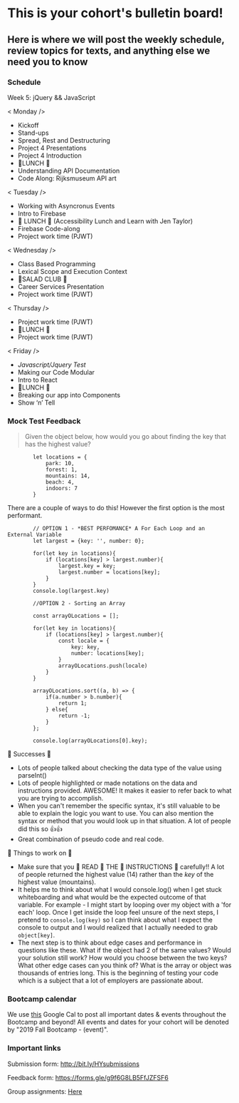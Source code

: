 # This is your cohort's bulletin board! 
## Here is where we will post the weekly schedule, review topics for texts, and anything else we need you to know

### Schedule
Week 5: jQuery && JavaScript

< Monday /> 
* Kickoff
* Stand-ups
* Spread, Rest and Destructuring
* Project 4 Presentations
* Project 4 Introduction
* 🍴LUNCH 🍴
* Understanding API Documentation
* Code Along: Rijksmuseum API art


< Tuesday /> 
* Working with Asyncronus Events
* Intro to Firebase
* 🍴 LUNCH 🍴 (Accessibility Lunch and Learn with Jen Taylor)
* Firebase Code-along
* Project work time (PJWT)


< Wednesday /> 
* Class Based Programming
* Lexical Scope and Execution Context
* 🥗SALAD CLUB 🥗
* Career Services Presentation
* Project work time (PJWT)


< Thursday /> 
* Project work time (PJWT)
* 🍴LUNCH 🍴 
* Project work time (PJWT)


< Friday />
* _Javascript/Jquery Test_
* Making our Code Modular
* Intro to React
* 🍴LUNCH 🍴
* Breaking our app into Components
* Show ‘n’ Tell

### Mock Test Feedback
> Given the object below, how would you go about finding the key that has the highest value?
```JS
        let locations = {
            park: 10,
            forest: 1,
            mountains: 14,
            beach: 4,
            indoors: 7
        }
```
There are a couple of ways to do this! However the first option is the most performant.

```JS
        // OPTION 1 - *BEST PERFOMANCE* A For Each Loop and an External Variable 
        let largest = {key: '', number: 0};

        for(let key in locations){
            if (locations[key] > largest.number){
                largest.key = key;
                largest.number = locations[key];
            }
        }
        console.log(largest.key)

        //OPTION 2 - Sorting an Array

        const arrayOLocations = [];

        for(let key in locations){
            if (locations[key] > largest.number){
                const locale = {
                    key: key,
                    number: locations[key];
                }
                arrayOLocations.push(locale)
            }
        }

        arrayOLocations.sort((a, b) => {
            if(a.number > b.number){
                return 1;
            } else{
                return -1;
            }
        };

        console.log(arrayOLocations[0].key);
```

🎉 Successes 🎉
* Lots of people talked about checking the data type of the value using parseInt()
* Lots of people highlighted or made notations on the data and instructions provided. AWESOME! It makes it easier to refer back to what you are trying to accomplish.
* When you can't remember the specific syntax, it's still valuable to be able to explain the logic you want to use. You can also mention the syntax or method that you would look up in that situation. A lot of people did this so 👍👍
* Great combination of pseudo code and real code. 


🔨 Things to work on 🔨
* Make sure that you 👏 READ 👏 THE 👏 INSTRUCTIONS 👏 carefully!! A lot of people returned the highest value (14) rather than the _key_ of the highest value (mountains).
* It helps me to think about what I would console.log() when I get stuck whiteboarding and what would be the expected outcome of that variable. For example - I might start by looping over my object with a 'for each' loop. 
Once I get inside the loop feel unsure of the next steps, I pretend to `console.log(key)` so I can think about what I expect the console to output and I would realized that I actually needed to grab `object[key]`.
* The next step is to think about edge cases and performance in questions like these. What if the object had 2 of the same values? Would your solution still work? How would you choose between the two keys? What other edge cases can you think of? What is the array or object was thousands of entries long. This is the beginning of testing your code which is a subject that a lot of employers are passionate about. 



### Bootcamp calendar
We use [this](https://calendar.google.com/calendar/embed?src=hackeryou.com_ckj6930nr6kraakaisos09cccs%40group.calendar.google.com&ctz=America%2FToronto) Google Cal to post all important dates & events throughout the Bootcamp and beyond! All events and dates for your cohort will be denoted by "2019 Fall Bootcamp - (event)".

### Important links
Submission form: http://bit.ly/HYsubmissions

Feedback form: https://forms.gle/g9f6G8LB5FfJZFSF6

Group assignments: [Here](https://docs.google.com/spreadsheets/d/12P9pcvsRTf7Qek_FYETltPLghetwuyy5epxRaxqRns4/edit#gid=1112317742)


